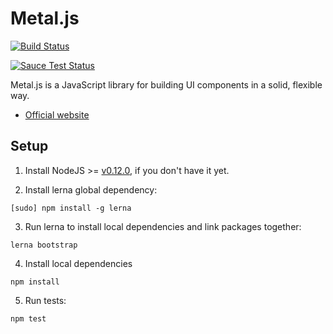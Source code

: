 # Metal.js

[![Build Status](http://img.shields.io/travis/metal/metal/master.svg?style=flat)](https://travis-ci.org/metal/metal)

[![Sauce Test Status](https://saucelabs.com/browser-matrix/alloyui.svg)](https://travis-ci.org/metal/metal)

Metal.js is a JavaScript library for building UI components in a solid, flexible way.

* [Official website](http://metaljs.com)

## Setup

1. Install NodeJS >= [v0.12.0](http://nodejs.org/dist/v0.12.0/), if you don't have it yet.

2. Install lerna global dependency:

  ```
  [sudo] npm install -g lerna
  ```

3. Run lerna to install local dependencies and link packages together:

  ```
  lerna bootstrap
  ```

4. Install local dependencies

  ```
  npm install
  ```

5. Run tests:

  ```
  npm test
  ```
